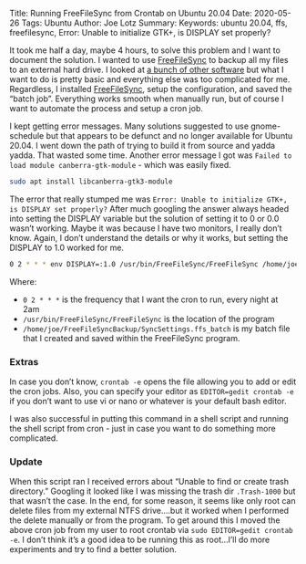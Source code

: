 Title: Running FreeFileSync from Crontab on Ubuntu 20.04
Date: 2020-05-26
Tags: Ubuntu
Author: Joe Lotz
Summary:
Keywords: ubuntu 20.04, ffs, freefilesync, Error: Unable to initialize GTK+, is DISPLAY set properly?

It took me half a day, maybe 4 hours, to solve this problem and I want to document the solution. I wanted to use [FreeFileSync](https://www.linux-magazine.com/Online/Features/FreeFileSync/(offset)/3) to backup all my files to an external hard drive. I looked at [a bunch of other software](https://www.capterra.com/file-sync-software/) but what I want to do is pretty basic and everything else was too complicated for me. Regardless, I installed [FreeFileSync](https://freefilesync.org/), setup the configuration, and saved the “batch job”. Everything works smooth when manually run, but of course I want to automate the process and setup a cron job. 

I kept getting error messages. Many solutions suggested to use gnome-schedule but that appears to be defunct and no longer available for Ubuntu 20.04. I went down the path of trying to build it from source and yadda yadda. That wasted some time. Another error message I got was `Failed to load module canberra-gtk-module` - which was easily fixed.

```bash
sudo apt install libcanberra-gtk3-module
```

The error that really stumped me was `Error: Unable to initialize GTK+, is DISPLAY set properly?` After much googling the answer always headed into setting the DISPLAY variable but the solution of setting it to 0 or 0.0 wasn’t working. Maybe it was because I have two monitors, I really don’t know. Again, I don’t understand the details or why it works, but setting the DISPLAY to 1.0 worked for me. 

```bash
0 2 * * * env DISPLAY=:1.0 /usr/bin/FreeFileSync/FreeFileSync /home/joe/FreeFileSyncBackup/SyncSettings.ffs_batch
```

Where:

- `0 2 * * *` is the frequency that I want the cron to run, every night at 2am
- `/usr/bin/FreeFileSync/FreeFileSync` is the location of the program 
- `/home/joe/FreeFileSyncBackup/SyncSettings.ffs_batch` is my batch file that I created and saved within the FreeFileSync program.

### Extras

In case you don’t know, `crontab -e` opens the file allowing you to add or edit the cron jobs. Also, you can specify your editor as `EDITOR=gedit crontab -e` if you don’t want to use vi or nano or whatever is your default bash editor. 

I was also successful in putting this command in a shell script and running the shell script from cron - just in case you want to do something more complicated. 

### Update 

When this script ran I received errors about “Unable to find or create trash directory.” Googling it looked like I was missing the trash dir `.Trash-1000` but that wasn’t the case. In the end, for some reason, it seems like only root can delete files from my external NTFS drive….but it worked when I performed the delete manually or from the program. To get around this I moved the above cron job from my user to root crontab via `sudo EDITOR=gedit crontab -e`. I don’t think it’s a good idea to be running this as root…I’ll do more experiments and try to find a better solution.